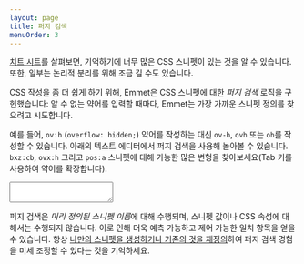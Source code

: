 ```yaml
---
layout: page
title: 퍼지 검색
menuOrder: 3
---
```


[치트 시트](/cheat-sheet/)를 살펴보면, 기억하기에 너무 많은 CSS 스니펫이 있는 것을 알 수 있습니다. 또한, 일부는 논리적 분리를 위해 조금 길 수도 있습니다.

CSS 작성을 좀 더 쉽게 하기 위해, Emmet은 CSS 스니펫에 대한 _퍼지 검색_ 로직을 구현했습니다: 알 수 없는 약어를 입력할 때마다, Emmet는 가장 가까운 스니펫 정의를 찾으려고 시도합니다.

예를 들어, `ov:h` (`overflow: hidden;`) 약어를 작성하는 대신 `ov-h`, `ovh` 또는 `oh`를 작성할 수 있습니다. 아래의 텍스트 에디터에서 퍼지 검색을 사용해 놀아볼 수 있습니다. `bxz:cb`, `ovx:h` 그리고 `pos:a` 스니펫에 대해 가능한 많은 변형을 찾아보세요(Tab 키를 사용하여 약어를 확장합니다).

<textarea class="cm-box" data-height="150" data-cm-mode="text/css"></textarea>

퍼지 검색은 *미리 정의된 스니펫 이름*에 대해 수행되며, 스니펫 값이나 CSS 속성에 대해서는 수행되지 않습니다. 이로 인해 더욱 예측 가능하고 제어 가능한 일치 항목을 얻을 수 있습니다. 항상 [나만의 스니펫을 생성하거나 기존의 것을 재정의](../../customization/)하여 퍼지 검색 경험을 미세 조정할 수 있다는 것을 기억하세요.
